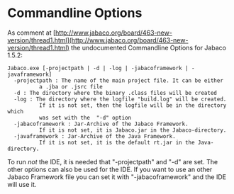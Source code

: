 # Commandline Options #

As comment at [http://www.jabaco.org/board/463-new-version/thread1.html](http://www.jabaco.org/board/463-new-version/thread1.html) the undocumented Commandline Options for Jabaco 1.5.2:


```
Jabaco.exe [-projectpath | -d | -log | -jabacoframework | -javaframework]
  -projectpath : The name of the main project file. It can be either
          a .jba or .jsrc file
  -d : The directory where the binary .class files will be created
  -log : The directory where the logfile "build.log" will be created.
          If it is not set, then the logfile will be in the directory which
          was set with the  "-d" option
  -jabacoframework : Jar-Archive of the Jabaco Framework.
          If it is not set, it is Jabaco.jar in the Jabaco-directory.
  -javaframework : Jar-Archive of the Java Framework.
          If it is not set, it is the default rt.jar in the Java-directory.
```

To run _not_ the IDE, it is needed that "-projectpath" and "-d" are set.
The other options can also be used for the IDE. If you want to use an other Jabaco Framework file  you can set it with "-jabacoframework" and the IDE will use it.